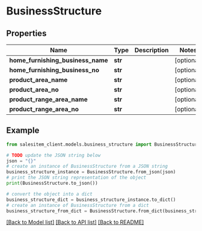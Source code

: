 # BusinessStructure


## Properties

Name | Type | Description | Notes
------------ | ------------- | ------------- | -------------
**home_furnishing_business_name** | **str** |  | [optional] 
**home_furnishing_business_no** | **str** |  | [optional] 
**product_area_name** | **str** |  | [optional] 
**product_area_no** | **str** |  | [optional] 
**product_range_area_name** | **str** |  | [optional] 
**product_range_area_no** | **str** |  | [optional] 

## Example

```python
from salesitem_client.models.business_structure import BusinessStructure

# TODO update the JSON string below
json = "{}"
# create an instance of BusinessStructure from a JSON string
business_structure_instance = BusinessStructure.from_json(json)
# print the JSON string representation of the object
print(BusinessStructure.to_json())

# convert the object into a dict
business_structure_dict = business_structure_instance.to_dict()
# create an instance of BusinessStructure from a dict
business_structure_from_dict = BusinessStructure.from_dict(business_structure_dict)
```
[[Back to Model list]](../README.md#documentation-for-models) [[Back to API list]](../README.md#documentation-for-api-endpoints) [[Back to README]](../README.md)


